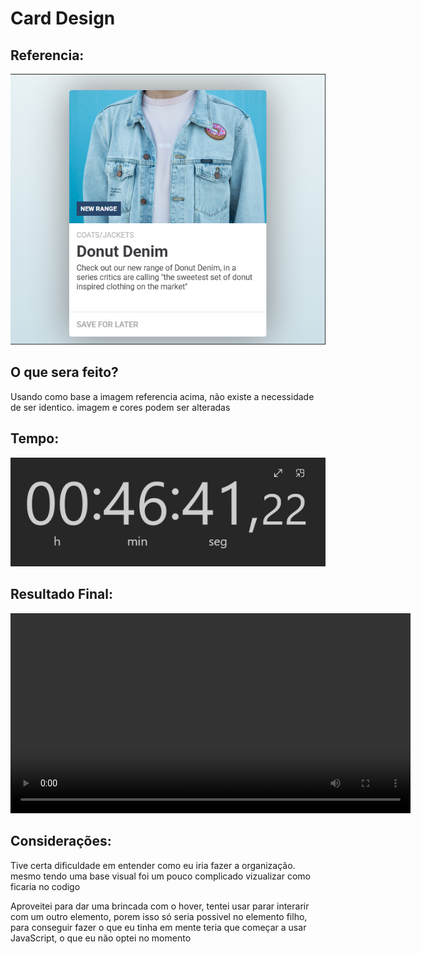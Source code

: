# Card Design

## Referencia:

![Imagem Referencia](./img/Referencia.jpg)

## O que sera feito?

<p>Usando como base a imagem referencia acima, não existe a necessidade de ser identico. imagem e cores podem ser alteradas</p>

## Tempo:

![46 minutos](img/tempo.jpg)

## Resultado Final:

<video width="640">
    <source src="video/Resultado.mp4" type="video/mp4">
</video>

## Considerações:
<p>Tive certa dificuldade em entender como eu iria fazer a organização. mesmo tendo uma base visual foi um pouco complicado vizualizar como ficaria no codigo</p>
<p>Aproveitei para dar uma brincada com o hover, tentei usar parar interarir com um outro elemento, porem isso só seria possivel no elemento filho, para conseguir fazer o que eu tinha em mente teria que começar a usar JavaScript, o que eu não optei no momento</p>